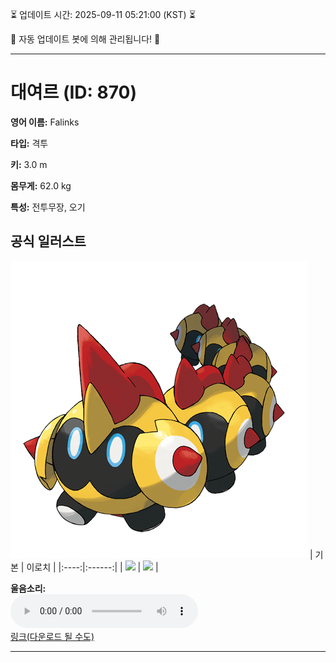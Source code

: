 
⏳ 업데이트 시간: 2025-09-11 05:21:00 (KST) ⏳

🤖 자동 업데이트 봇에 의해 관리됩니다! 🤖

---

# 대여르 (ID: 870)
**영어 이름:** Falinks

**타입:** 격투

**키:** 3.0 m

**몸무게:** 62.0 kg

**특성:** 전투무장, 오기

## 공식 일러스트
![](https://raw.githubusercontent.com/PokeAPI/sprites/master/sprites/pokemon/other/official-artwork/870.png)
| 기본 | 이로치 |
|:----:|:------:|
| <img src="http://play.pokemonshowdown.com/sprites/ani/falinks.gif" width="200"> | <img src="http://play.pokemonshowdown.com/sprites/ani-shiny/falinks.gif" width="200"> |

**울음소리:**<br><audio controls src="https://raw.githubusercontent.com/PokeAPI/cries/main/cries/pokemon/latest/870.ogg"></audio><br> [링크(다운로드 될 수도)](https://raw.githubusercontent.com/PokeAPI/cries/main/cries/pokemon/latest/870.ogg)


---
